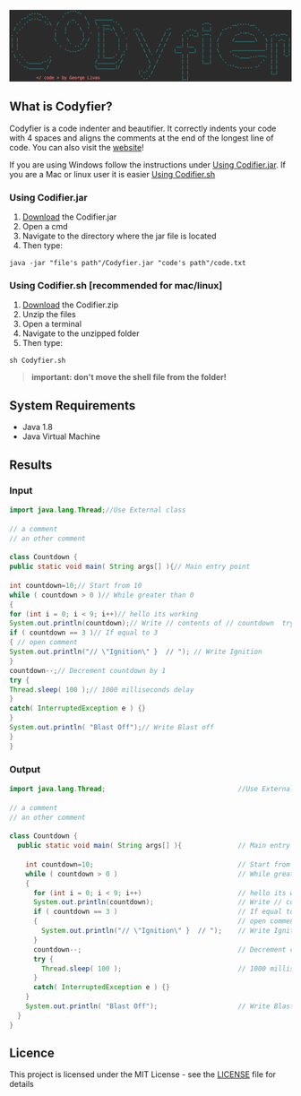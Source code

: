 ![Image of codifier](./Readme_resources/logo.png)
## What is Codyfier?
Codyfier is a code indenter and beautifier. It correctly indents your code with 4 spaces and aligns the comments at the end of the longest line of code. You can also visit the [website](http://georgelivas.github.io/Codyfier/)! 

If you are using Windows follow the instructions under 
[Using Codifier.jar](https://github.com/giorgoslivas/Codyfier#using-codifierjar). 
If you are a Mac or linux user it is easier 
[Using Codifier.sh](https://github.com/giorgoslivas/Codyfier#using-codifiersh-recommended)
### Using Codifier.jar
1. [Download](https://github.com/giorgoslivas/Codyfier/releases) the Codifier.jar
2. Open a cmd
3. Navigate to the directory where the jar file is located
4. Then type:

```
java -jar "file's path"/Codyfier.jar "code's path"/code.txt 
```

### Using Codifier.sh [recommended for mac/linux]
1. [Download](https://github.com/giorgoslivas/Codyfier/releases) the Codifier.zip
2. Unzip the files
3. Open a terminal
4. Navigate to the unzipped folder 
5. Then type:

```
sh Codyfier.sh
```

>**important: don't move the shell file from the folder!**



## System Requirements

* Java 1.8 
* Java Virtual Machine

## Results
### Input

```java
import java.lang.Thread;//Use External class

// a comment
// an other comment

class Countdown {
public static void main( String args[] ){// Main entry point

int countdown=10;// Start from 10
while ( countdown > 0 )// While greater than 0
{
for (int i = 0; i < 9; i++)// hello its working
System.out.println(countdown);// Write // contents of // countdown  trying to have // in a comment
if ( countdown == 3 )// If equal to 3
{ // open comment
System.out.println("// \"Ignition\" }  // "); // Write Ignition
}
countdown--;// Decrement countdown by 1
try {
Thread.sleep( 100 );// 1000 milliseconds delay
}
catch( InterruptedException e ) {}
}
System.out.println( "Blast Off");// Write Blast off
}
}
```

### Output

```java
import java.lang.Thread;                                 //Use External class

// a comment
// an other comment

class Countdown {
  public static void main( String args[] ){              // Main entry point
    
    int countdown=10;                                    // Start from 10
    while ( countdown > 0 )                              // While greater than 0
    {
      for (int i = 0; i < 9; i++)                        // hello its working
      System.out.println(countdown);                     // Write // contents of // countdown  trying to have // in a comment
      if ( countdown == 3 )                              // If equal to 3
      {                                                  // open comment
        System.out.println("// \"Ignition\" }  // ");    // Write Ignition
      }
      countdown--;                                       // Decrement countdown by 1
      try {
        Thread.sleep( 100 );                             // 1000 milliseconds delay
      }
      catch( InterruptedException e ) {}
    }
    System.out.println( "Blast Off");                    // Write Blast off
  }
}
```


## Licence
This project is licensed under the MIT License - see the [LICENSE](https://github.com/giorgoslivas/Codyfier/blob/master/LICENSE) file for details
